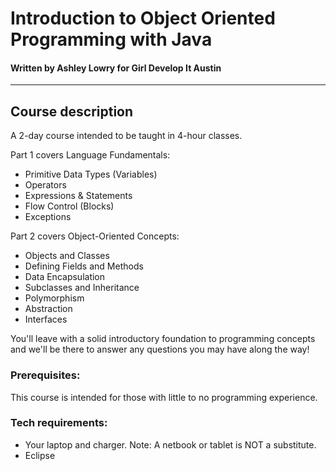 Introduction to Object Oriented Programming with Java
================================
#### Written by Ashley Lowry for Girl Develop It Austin
---------------------
## Course description

A 2-day course intended to be taught in 4-hour classes.  

Part 1 covers Language Fundamentals: 
* Primitive Data Types (Variables)
* Operators
* Expressions & Statements
* Flow Control (Blocks)
* Exceptions
 
Part 2 covers Object-Oriented Concepts:
* Objects and Classes
* Defining Fields and Methods
* Data Encapsulation
* Subclasses and Inheritance
* Polymorphism
* Abstraction
* Interfaces

You'll leave with a solid introductory foundation to programming concepts and we'll be there to answer any questions you may have along the way!

### Prerequisites:

This course is intended for those with little to no programming experience.

### Tech requirements:

* Your laptop and charger. Note: A netbook or tablet is NOT a substitute.
* Eclipse 
